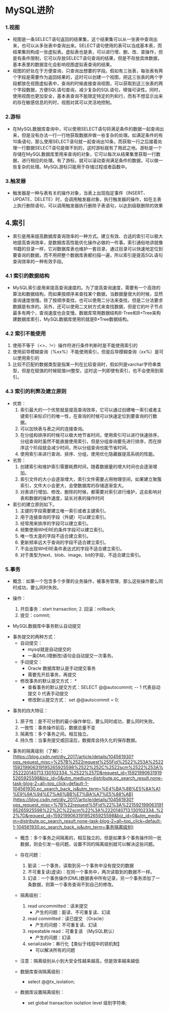 # MySQL进阶

### 1.视图

* 视图是一条SELECT语句返回的结果集，这个结果集可以从一张表中查询出来，也可以从多张表中查询出来。SELECT语句使用的表可以当成基本表，而结果集则构成一张虚拟表。虚拟表也是表，可以进行增、删、改、查操作，但是有条件限制，它可以存放SELECT语句查询的结果，但是不存放具体数据，基本表里的数据变化会影响视图虚拟表查询的结果。
* 视图的好处在于方便查询，只查询出想要的字段。假如有三张表，每张表有两个字段是需要作为返回结果的，这时可以创建一个视图，把这三张表的两个字段都放在视图虚拟表中，查询的时候直接查询视图，可以获取到这三张表的两个字段数据，方便SQL语句查询，减少复杂的SQL语句，增强可读性。同时，使用视图也更加安全，基本表查询不能限定特定的列和行，而有不想显示出来的存在敏感信息的列时，视图对其可以灵活地控制。

### 2.游标

* 在MySQL数据库查询中，可以使用SELECT语句将满足条件的数据一起查询出来，但是没有办法一行一行地获取数据并做一些复杂的处理。如满足条件的有10条语句，那么使用SELECT语句就一起查询出10条，而获取一行之后接着处理一行数据SELECT语句是做不到的，这时游标就有了用武之地。游标是一个存储在MySQL数据库里用来查询的对象，它可以每次从结果集里获取一行数据，进行相应的处理。有了游标，就可以滚动查询满足条件的数据，可以做一些复杂的处理。MySQL游标只能用于存储过程或者函数中。

### 3.触发器

* 触发器是一种与表有关的操作对象，当表上出现指定事件（INSERT、UPDATE、DELETE）时，会调用触发器对象，执行触发器的操作，如在主表上执行删除语句，可以调用触发器执行删除子表语句，以达到级联删除的效果

## 4.索引

* 索引是用来提高数据库查询效率的一种方式。建立有效、合适的索引可以极大地提高查询效率，是数据库高性能优化操作必做的一件事。索引通俗地讲就像书籍的目录一样，它对数据库表也维护一套目录，通过目录可以快速地定位到要查询的数据，而不用把整个数据库表都扫描一遍，所以索引是提高SQL语句查询效率的一种有效手段。

### 4.1 索引的数据结构

* MySQL索引是用来提高查询速度的。为了提高查询速度，需要有一个高效的算法和数据结构，而如果按顺序来查找某个数据，当数据量很大的时候，显然查询速度很慢。除了按顺序查找，也可以使用二分法来查找，但是二分法要求数据是有序的。另外，还可以使用二叉树方式来查找数据，但是它的叶子节点最多有两个，查询速度也会变慢。数据库常用数据结构B-Tree和B+Tree来构建数据库索引，MySQL数据库使用的就是B+Tree数据结构。

### 4.2 索引不能使用

1. 使用不等于（<>、!=）操作符进行条件判断时是不能使用索引的
2. 使用前导模糊查询（%xx%）不能使用索引，但是后导模糊查询（xx%）是可以使用索引的
3. 比较不匹配的数据类型是指某一列在比较查询时，假如列是varchar字符串类型，但是在赋值的时候赋值int整型，这时这一列即使有索引，也不会使用到索引。

### 4.3 索引的利弊及建立原则

* 优势：
  1. 索引最大的一个优势就是提高查询效率，它可以通过创建唯一索引或者主键索引来标识行的唯一性，在查询的时候可以快速定位到要查询的行数据。
  2. 可以加快表与表之间的连接查询。
  3. 在分组和排序的时候可以极大地节省时间，使用索引可以进行快速排序，分组查询时虽然不能直接使用索引，但是分组查询要先进行排序，而在排序这个阶段就会减少时间，所以分组查询也能节省时间。
  4. 使用索引来进行查询、排序、分组，使用优化隐藏器提高系统的性能。
* 劣势：
  1. 创建索引和维护索引需要耗费时间，随着数据量的增大时间也会逐渐增加。
  2. 索引文件的大小会逐渐增大，索引文件需要占用物理空间，如果建立聚簇索引，文件大小会更大，会使数据库的存储逐渐变大。
  3. 对表进行增加、修改、删除的时候，都需要对索引进行维护，这会影响对表和数据的操作速度，延长对表的操作时间
* 索引的建立原则如下。
  1. 主键的字段需要建立唯一索引或者主键索引。
  2. 用于连接查询的字段（外键）可以建立索引。
  3. 经常用来排序的字段可以建立索引。
  4. 频繁使用WHERE的条件字段可以建立索引。
  5. 唯一性太差的字段不适合建立索引。
  6. 更新频率远大于查询的字段不适合建立索引。
  7. 不会出现WHERE条件表达式的字段不适合建立索引。
  8. 对于类型为text、blob、image、bit的字段，不适合建立索引。

###  5.事务

 - 概念：如果一个包含多个步骤的业务操作，被事务管理，那么这些操作要么同时成功，要么同时失败。
 - 操作：

   	1. 开启事务：start transaction;
      	2. 回滚：rollback;
   	3. 提交：commit;

 - MySQL数据库中事务默认自动提交

  *  事务提交的两种方式：
       *   自动提交：
            *  mysql就是自动提交的
            *  一条DML(增删改)语句会自动提交一次事务。
       *  手动提交：
            *  Oracle 数据库默认是手动提交事务
          *  需要先开启事务，再提交
       *  修改事务的默认提交方式：		* 
          * 查看事务的默认提交方式：SELECT @@autocommit; -- 1 代表自动提交  0 代表手动提交
          * 修改默认提交方式： set @@autocommit = 0;

 - 事务的四大特征：
   1. 原子性：是不可分割的最小操作单位，要么同时成功，要么同时失败。
   2. 一致性：事务操作前后，数据总量不变
   3. 隔离性：多个事务之间。相互独立。
   4. 持久性：当事务提交或回滚后，数据库会持久化的保存数据。

 -  事务的隔离级别（了解）：[https://blog.csdn.net/djy_2017/article/details/104561930?ops_request_misc=%257B%2522request%255Fid%2522%253A%2522159219906319195265925598%2522%252C%2522scm%2522%253A%252220140713.130102334..%2522%257D&request_id=159219906319195265925598&biz_id=0&utm_medium=distribute.pc_search_result.none-task-blog-2~all~top_click~default-1-104561930.pc_search_back_js&utm_term=%E4%BA%8B%E5%8A%A1%E9%9A%94%E7%A6%BB%E7%BA%A7%E5%88%AB](https://blog.csdn.net/djy_2017/article/details/104561930?ops_request_misc=%7B%22request%5Fid%22%3A%22159219906319195265925598%22%2C%22scm%22%3A%2220140713.130102334..%22%7D&request_id=159219906319195265925598&biz_id=0&utm_medium=distribute.pc_search_result.none-task-blog-2~all~top_click~default-1-104561930.pc_search_back_js&utm_term=事务隔离级别)
    * 概念：多个事务之间隔离的，相互独立的。但是如果多个事务操作同一批数据，则会引发一些问题，设置不同的隔离级别就可以解决这些问题。
    * 存在问题：
      1. 脏读：一个事务，读取到另一个事务中没有提交的数据
      2. 不可重复读(虚读)：在同一个事务中，两次读取到的数据不一样。
      3. 幻读：一个事务操作(DML)数据表中所有记录，另一个事务添加了一条数据，则第一个事务查询不到自己的修改。
    * 隔离级别：
      1. read uncommitted：读未提交
         * 产生的问题：脏读、不可重复读、幻读
      2. read committed：读已提交 （Oracle）
         * 产生的问题：不可重复读、幻读
      3. repeatable read：可重复读 （MySQL默认）
         * 产生的问题：幻读
      4. serializable：串行化【类似于线程中的锁机制】
         * 可以解决所有的问题

    * 注意：隔离级别从小到大安全性越来越高，但是效率越来越低
    * 数据库查询隔离级别：
      * select @@tx_isolation;
    * 数据库设置隔离级别：
      * set global transaction isolation level  级别字符串;